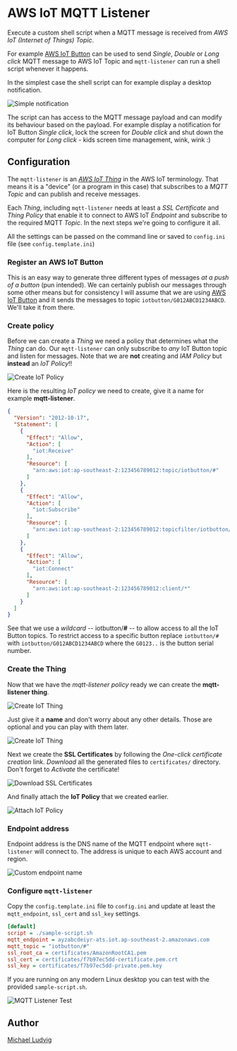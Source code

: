 # AWS IoT MQTT Listener

Execute a custom shell script when a MQTT message is received from *AWS IoT
(Internet of Things) Topic*.

For example [AWS IoT Button](https://aws.amazon.com/iotbutton/) can be used to
send *Single*, *Double* or *Long click* MQTT message to AWS IoT Topic and
`mqtt-listener` can run a shell script whenever it happens.

In the simplest case the shell script can for example display a desktop notification.

![Simple notification](screenshots/desktop-notification.png)

The script can has access to the MQTT message payload and can modify its
behaviour based on the payload. For example display a notification for IoT
Button *Single click*, lock the screen for *Double click* and shut down the
computer for *Long click* - kids screen time management, wink, wink :)

## Configuration

The `mqtt-listener` is an [*AWS IoT
Thing*](https://docs.aws.amazon.com/iot/latest/developerguide/thing-registry.html)
in the AWS IoT terminology. That means it is a "device" (or a program in this case)
that subscribes to a *MQTT Topic* and can publish and receive messages.

Each *Thing*, including `mqtt-listener` needs at least a *SSL Certificate* and
*Thing Policy* that enable it to connect to AWS IoT *Endpoint* and subscribe to
the required MQTT *Topic*. In the next steps we're going to configure it all.

All the settings can be passed on the command line or saved to `config.ini`
file (see `config.template.ini`)

### Register an AWS IoT Button

This is an easy way to generate three different types of messages *at a push
of a button* (pun intended). We can certainly publish our messages through
some other means but for consistency I will assume that we are using [AWS
IoT Button](https://aws.amazon.com/iotbutton/) and it sends the messages to
topic `iotbutton/G012ABCD1234ABCD`. We'll take it from there.

### Create policy

Before we can create a *Thing* we need a policy that determines what the *Thing*
can do. Our `mqtt-listener` can only subscribe to *any* IoT Button topic and
listen for messages. Note that we are **not** creating and *IAM Policy* but
**instead** an *IoT Policy*!!

![Create IoT Policy](screenshots/create-policy-1.png)

Here is the resulting *IoT policy* we need to create, give it a name for example
**mqtt-listener**.

```json
{
  "Version": "2012-10-17",
  "Statement": [
    {
      "Effect": "Allow",
      "Action": [
        "iot:Receive"
      ],
      "Resource": [
        "arn:aws:iot:ap-southeast-2:123456789012:topic/iotbutton/#"
      ]
    },
    {
      "Effect": "Allow",
      "Action": [
        "iot:Subscribe"
      ],
      "Resource": [
        "arn:aws:iot:ap-southeast-2:123456789012:topicfilter/iotbutton/#"
      ]
    },
    {
      "Effect": "Allow",
      "Action": [
        "iot:Connect"
      ],
      "Resource": [
        "arn:aws:iot:ap-southeast-2:123456789012:client/*"
      ]
    }
  ]
}
```

See that we use a *wildcard* -- iotbutton/**#** -- to allow access to all the 
IoT Button topics. To restrict access to a specific button replace
`iotbutton/#` with `iotbutton/G012ABCD1234ABCD` where the `G0123..` is the
button serial number.

### Create the Thing

Now that we have the *mqtt-listener policy* ready we can create the
**mqtt-listener thing**.

![Create IoT Thing](screenshots/create-thing-1.png)

Just give it a **name** and don't worry about any other details. Those are optional
and you can play with them later.

![Create IoT Thing](screenshots/create-thing-2.png)

Next we create the **SSL Certificates** by following the *One-click certificate
creation* link. *Download* all the generated files to `certificates/` directory.
Don't forget to *Activate* the certificate!

![Download SSL Certificates](screenshots/create-thing-3-certificates.png)

And finally attach the **IoT Policy** that we created earlier.

![Attach IoT Policy](screenshots/create-thing-4-policy.png)

### Endpoint address

Endpoint address is the DNS name of the MQTT endpoint where `mqtt-listener` will
connect to. The address is unique to each AWS account and region.

![Custom endpoint name](screenshots/custom-endpoint.png)

### Configure `mqtt-listener`

Copy the `config.template.ini` file to `config.ini` and update at least the
`mqtt_endpoint`, `ssl_cert` and `ssl_key` settings.

```ini
[default]
script = ./sample-script.sh
mqtt_endpoint = ayzabcdeiyr-ats.iot.ap-southeast-2.amazonaws.com
mqtt_topic = "iotbutton/#"
ssl_root_ca = certificates/AmazonRootCA1.pem
ssl_cert = certificates/f7b97ec5dd-certificate.pem.crt
ssl_key = certificates/f7b97ec5dd-private.pem.key
```

If you are running on any modern Linux desktop you can test with the provided
`sample-script.sh`.

![MQTT Listener Test](screenshots/mqtt-listener-test.png)

## Author

[Michael Ludvig](https://aws.nz)
